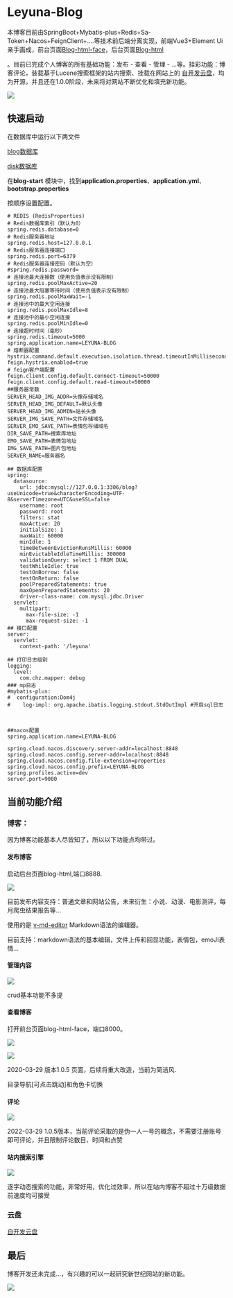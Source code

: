 # Leyuna-Blog

本博客目前由SpringBoot+Mybatis-plus+Redis+Sa-Token+Nacos+FeignClient+....等技术前后端分离实现，前端Vue3+Element Ui亲手画成，前台页面[Blog-html-face](https://github.com/LeYunone/blog-html-face)，后台页面[Blog-html](https://github.com/LeYunone/blog-html)

。目前已完成个人博客的所有基础功能：发布 - 查看 - 管理 - ...等。挂彩功能：博客评论，装载基于Lucene搜索框架的站内搜索、挂载在网站上的 [自开发云盘](https://github.com/LeYunone/leyuna-disk)，均为开源，并且还在1.0.0阶段，未来将对网站不断优化和填充新功能。

![](https://camo.githubusercontent.com/085c765408b9917977576b09461919e378e51975c7ac2c30e64b48368a386c32/68747470733a2f2f696d672e736869656c64732e696f2f62616467652f76657273696f6e2d312e302e302d79656c6c6f772e737667)

## 快速启动

在数据库中运行以下两文件

[blog数据库](https://github.com/LeYunone/leyuna-disk/blob/master/blogStructure.sql)

[disk数据库](https://github.com/LeYunone/leyuna-disk/blob/master/diskStructure.sql)

在**blog-start** 模块中，找到**application.properties**、**application.yml**、**bootstrap.properties**

按顺序设置配置。

```properties
# REDIS (RedisProperties)
# Redis数据库索引（默认为0）
spring.redis.database=0
# Redis服务器地址
spring.redis.host=127.0.0.1
# Redis服务器连接端口
spring.redis.port=6379
# Redis服务器连接密码（默认为空）
#spring.redis.password=
# 连接池最大连接数（使用负值表示没有限制）
spring.redis.poolMaxActive=20
# 连接池最大阻塞等待时间（使用负值表示没有限制）
spring.redis.poolMaxWait=-1
# 连接池中的最大空闲连接
spring.redis.poolMaxIdle=8
# 连接池中的最小空闲连接
spring.redis.poolMinIdle=0
# 连接超时时间（毫秒）
spring.redis.timeout=5000
spring.application.name=LEYUNA-BLOG
# 熔断器配置
hystrix.command.default.execution.isolation.thread.timeoutInMilliseconds=60000
feign.hystrix.enabled=true
# feign客户端配置
feign.client.config.default.connect-timeout=50000
feign.client.config.default.read-timeout=50000
##服务器常数
SERVER_HEAD_IMG_ADDR=头像存储域名
SERVER_HEAD_IMG_DEFAULT=默认头像
SERVER_HEAD_IMG_ADMIN=站长头像
SERVER_IMG_SAVE_PATH=文件存储域名
SERVER_EMO_SAVE_PATH=表情包存储域名
DIR_SAVE_PATH=搜索库地址
EMO_SAVE_PATH=表情包地址
IMG_SAVE_PATH=图片包地址
SERVER_NAME=服务器名
```

```properties
## 数据库配置
spring:
  datasource:
    url: jdbc:mysql://127.0.0.1:3306/blog?useUnicode=true&characterEncoding=UTF-8&serverTimezone=UTC&useSSL=false
    username: root
    password: root
    filters: stat
    maxActive: 20
    initialSize: 1
    maxWait: 60000
    minIdle: 1
    timeBetweenEvictionRunsMillis: 60000
    minEvictableIdleTimeMillis: 300000
    validationQuery: select 1 FROM DUAL
    testWhileIdle: true
    testOnBorrow: false
    testOnReturn: false
    poolPreparedStatements: true
    maxOpenPreparedStatements: 20
    driver-class-name: com.mysql.jdbc.Driver
  servlet:
    multipart:
      max-file-size: -1
      max-request-size: -1
## 接口配置
server:
  servlet:
    context-path: '/leyuna'

## 打印日志级别
logging:
  level:
    com.chz.mapper: debug
### mp日志
#mybatis-plus:
#  configuration:Dom4j
#    log-impl: org.apache.ibatis.logging.stdout.StdOutImpl #开启sql日志



```

```properties
##nacos配置
spring.application.name=LEYUNA-BLOG

spring.cloud.nacos.discovery.server-addr=localhost:8848
spring.cloud.nacos.config.server-addr=localhost:8848
spring.cloud.nacos.config.file-extension=properties
spring.cloud.nacos.config.prefix=LEYUNA-BLOG
spring.profiles.active=dev
server.port=9000
```

## 当前功能介绍

### 博客：

因为博客功能基本人尽皆知了，所以以下功能点均带过。

#### 发布博客

启动后台页面blog-html,端口8888.

![](https://www.leyuna.xyz/image/2022-03-29/image.png)

目前发布内容支持：普通文章和网站公告，未来衍生：小说、动漫、电影测评，每月爬虫结果报告等...

使用的是 [v-md-editor](http://ckang1229.gitee.io/vue-markdown-editor/zh/) Markdown语法的编辑器。

目前支持：markdown语法的基本编辑，文件上传和回显功能，表情包，emoJI表情...

#### 管理内容

![](https://www.leyuna.xyz/image/2022-03-29/企业微信截图_20220329153924.png)

crud基本功能不多提

#### 查看博客

打开前台页面blog-html-face，端口8000。

![](https://www.leyuna.xyz/image/2022-03-29/企业微信截图_20220329154240.png)

![](https://www.leyuna.xyz/image/2022-03-29/企业微信截图_20220329154401.png)

2020-03-29 版本1.0.5 页面，后续将重大改造，当前为简洁风.

目录导航[可点击跳动]和角色卡切换

#### 评论

![](https://www.leyuna.xyz/image/2022-03-29/企业微信截图_20220329154735.png)

2022-03-29 1.0.5版本，当前评论采取的是伪一人一号的概念，不需要注册账号即可评论，并且限制评论数目、时间和点赞

#### 站内搜索引擎

![](https://www.leyuna.xyz/image/2022-03-29/企业微信截图_20220329160651.png)

逐字动态搜索的功能，非常好用，优化过效率，所以在站内博客不超过十万级数据前速度均可接受

### 云盘

 [自开发云盘](https://github.com/LeYunone/leyuna-disk)



## 最后

博客开发还未完成...，有兴趣的可以一起研究新世纪网站的新功能。

![](https://www.leyuna.xyz/image/avatar/qq.jpg)